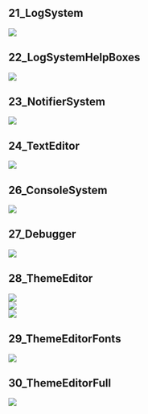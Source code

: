 ## 21_LogSystem
![](21_LogSystem/Capture.PNG)  

## 22_LogSystemHelpBoxes
![](22_LogSystemHelpBoxes/Capture.PNG)  

## 23_NotifierSystem
![](23_NotifierSystem/Capture.PNG)  

## 24_TextEditor
![](24_TextEditor/Capture.PNG)  

## 26_ConsoleSystem
![](26_ConsoleSystem/Capture.PNG)  

## 27_Debugger
![](27_Debugger/Capture.PNG)  

## 28_ThemeEditor
![](28_ThemeEditor/Capture.PNG)  
![](28_ThemeEditor/Capture2.PNG)  
![](28_ThemeEditor/Capture3.PNG)  

## 29_ThemeEditorFonts
![](29_ThemeEditorFonts/Capture.PNG)  

## 30_ThemeEditorFull
![](30_ThemeEditorFull/Capture.PNG)  